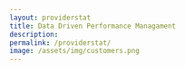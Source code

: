 ```yaml
---
layout: providerstat
title: Data Driven Performance Managament
description:    
permalink: /providerstat/
image: /assets/img/customers.png
---
```


